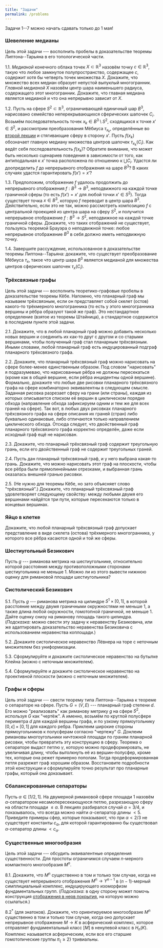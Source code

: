 ```yaml
---
title: "Задачи"
permalink: /problems
---
```


Задачи 1--7 можно начать сдавать только до 1 мая!

### Шевеление медианы

 Цель этой задачи --- восполнить пробелы в доказательстве теоремы Липтона--Тарьяна в его топологической части.

1.1. _Медианой_ конечного облака точек $X \subset \mathbb{R}^3$ назовём точку $c \in \mathbb{R}^3$, такую что любое замкнутое полупространство, содержащее $c$, содержит хотя бы четверть точек множества $X$. Докажите, что множество всех медиан образует непустой выпуклый многогранник. _Главной медианой_ $X$ назовём центр шара наименьшего радиуса, содержащего этот многогранник. Докажите, что главная медиана является медианой и что она непрерывно зависит от $X$. 
	
1.2. Пусть на сфере $S^2 \subset \mathbb{R}^3$, ограничивающей единичный шар $B^3$, нарисовано семейство неперекрывающихся сферических шапочек $C_i$. Возьмём последовательность точек $x_k \in B^3 \setminus S^2$, сходящихся к точке $x' \in S^2$, и рассмотрим преобразования Мёбиуса $\tau_{x_k}$, определённые во [второй лекции]({{site.baseurl}}/lecture2) и стягивающие сферу в сторону $x'$. Пусть $f(x_k)$ обозначает главную медиану множества центров шапочек $\tau_{x_k}(C_i)$. Как ведёт себя последовательность $f(x_k)$? Обратите внимание, что может быть несколько сценариев поведения в зависимости от того, как антиподальная к $x'$ точка расположена по отношению к $\bigcup C_i$. Удастся ли доопределить $f$ до непрерывного отображения на шаре $B^3$? В каких случаях удастся гарантировать $f(x') = x'$?
	
1.3. Предположим, отображение $f$ удалось продолжить до непрерывного отображения $f : B^3 \to B^3$, неподвижного на каждой точке граничной сферы (то есть $f(x') = x'$ для любой точки $x' \in S^2$). Тогда существует точка $x \in B^3$, которую $f$ переводит в центр шара $B^3$. Действительно, если это не так, можно рассмотреть композицию $f$ с центральной проекцией из центра шара на сферу $S^2$, и получится непрерывное отображение $f : B^3 \to S^2$, неподвижное на каждой точке граничной сферы. Докажите, что таких отображений не существует, пользуясь теоремой Брауэра о неподвижной точке: любое непрерывное отображение $B^3$  в себя должно иметь неподвижную точку.
	
1.4. Завершите рассуждение, использованное в доказательстве теоремы Липтона--Тарьяна: докажите, что существует преобразование Мёбиуса $\tau_{x}$, такое что центр шара $B^3$ является медианой для множества центров сферических шапочек $\tau_{x}(C_i)$.
	
### Трёхсвязные графы

Цель этой задачи --- восполнить теоретико-графовые пробелы в доказательстве теоремы Кёбе. Напомню, что планарный граф мы называем трёхсвязным, если он представляет собой скелет (остов) какого-то трёхмерного многогранника (то есть у этого многогранника вершины и рёбра образуют такой же граф). Это нестандартное определение (взятое из теоремы Штайница), а стандартное содержится в последнем пункте этой задачи.

2.1. Докажите, что в любой планарный граф можно добавить несколько новых вершин и соединить их как-то друг с другом и со старыми вершинами, чтобы полученный граф стал планарным трёхсвязным. Иными словами, любой планарный граф есть индуцированный подграф планарного трёхсвязного графа.

2.2. Докажите, что планарный трёхсвязный граф можно нарисовать на сфере более-менее единственным образом. Под словом "нарисовать" я подразумеваю, что нарисованные рёбра не должны пересекаться (кроме как в общей вершине, если рёбра инцидентны одной вершине). Формально, докажите что любые две рисовки планарного трёхсвязного графа на сфере комбинаторно эквивалентны в следующем смысле. Заданная рисовка разрезает сферу на грани (или страны), каждая из которых описывается списком её вершин в циклическом порядке обхода (направление обхода зафиксируем одним и тем же для всех граней на сфере). Так вот, в любых двух рисовках планарного трёхсвязного графа на сфере описания их граней (стран) либо буквально одинаковые, либо отличаются только направлением циклического обхода. Отсюда следует, что двойственный граф планарного трёхсвязного графа корректно определён, даже если исходный граф ещё не нарисован.

2.3. Докажите, что планарный трёхсвязный граф содержит треугольную грань, если его двойственный граф не содержит треугольных граней.

2.4. Пусть дан планарный трёхсвязный граф, и у него выбрана какая-то грань. Докажите, что можно нарисовать этот граф на плоскости, чтобы все рёбра были прямолинейными отрезками, и выбранная грань оказалась внешней гранью рисовки.

2.5. (Не нужно для теоремы Кёбе, но зато объясняет слово "трёхсвязный".) Докажите, что планарный трёхсвязный граф удовлетворяет следующему свойству: между любыми двумя его вершинами найдётся три пути, которые пересекаются только в концевых вершинах.

### Яйцо в клетке

Докажите, что любой планарный трёхсвязный граф допускает представление в виде скелета (остова) трёхмерного многогранника, у которого все рёбра касаются одной и той же сферы.

### Шестиугольный Безикович

Пусть $g$ --- риманова метрика на шестиугольнике, относительно которой расстояния между противоположными сторонами шестиугольника не меньше $1$. Можно ли из этого вывести нижнюю оценку для римановой площади шестиугольника?

### Систолический Безикович

5.1. Пусть $g$ --- риманова метрика на цилиндре $S^1 \times [0,1]$, в которой расстояние между двумя граничными окружностями не меньше $1$, а также длина любой окружности, гомотопной граничной, не меньше $1$. Дайте оценку снизу на риманову площадь такого цилиндра. (_Подсказка:_ можно свести эту задачу к неравенству Безиковича, или же адаптировать доказательство неравенства Безиковича с использованием неравенства коплощади.)

5.2. Докажите систолическое неравенство Лёвнера на торе с неточным множителем без униформизации.

5.3. Сформулируйте и докажите систолическое неравенство на бутылке Клейна (можно с неточным множителем).

5.4. Сформулируйте и докажите систолическое неравенство на проективной плоскости (можно с неточным множителем).

### Графы и сферы

Цель этой задачи --- свести теорему типа Липтона--Тарьяна к теореме о сепараторе на сфере. Пусть $G = (V,E)$ --- планарный граф степени $d$. Его можно "реализовать" как риманову метрику $g$ на сфере $S^2$, используя $G$ как "чертёж". А именно, возьмём по круглой полусфере периметра $d$ для каждой вершины графа, и по узкому прямоугольнику $[0,\epsilon] \times [0,1]$ для каждого ребра. Приклеим широкие стороны прямоугольников к полусферам согласно "чертежу" $G$. Доклеим римановы многоугольники ничтожной площади по граням планарной рисовки, чтобы превратить эту конструкцию в сферу. Теорема о сепараторе выдаст петлю $\gamma$, которую можно продеформировать, не увеличивая длину, чтобы вытолкнуть её из вершин-полусфер, кроме тех, которые она режет примерно пополам. Тогда продеформированная петля разрежет граф хорошим образом. Восстановите подробности этой конструкции и сформулируйте точно результат про планарные графы, который она доказывает. 

### Сбалансированные сепараторы

Пусть $\alpha \in [1/2, 1]$. На двумерной римановой сфере площади $1$ назовём $\alpha$-сепаратором несамопересекающуюся петлю, разрезающую сферу на области площади $\le \alpha$. В лекциях разбирался случай $\alpha = 3/4$, и показывалось, что всегда можно найти $\alpha$-сепаратор длины $< 5$. Приведите примеры сфер, которые показывают, что при $\alpha < 2/3$ не существует константы $c_\alpha$, для которой гарантированно бы существовал $\alpha$-сепаратор длины $< c_\alpha$.

### Существенные многообразия

Цель этой задачи --- обсудить эквивалентные определения существенности. Для простоты ограничимся случаем $n$-мерного компактного многообразия $M^n$.

8.1. Докажите, что $M^n$ существенно в том и только том случае, когда не существует непрерывного отображения $M^n \to Y^{n-1}$ в $(n-1)$-мерный симплициальный комплекс, индуцирующего изоморфизм фундаментальных групп. (_Подсказка_: в одну сторону может помочь конструкция [отображения в нерв покрытия](https://balit.ski/mipt2021combitop/lecture7#16), на которую можно ссылаться.)

8.2$^*$ (для знатоков). Докажите, что ориентируемое многообразие $M^n$ существенно в том и только том случае, когда оно допускает непрерывное отображение $M \to K$ в асферический комплекс, которое отправляет фундаментальный класс $[M]$ в ненулевой класс в $H_n(K)$. Комплекс называется асферическим, если все его старшие гомотопические группы $\pi_\{\ge 2\}$ тривиальны. 